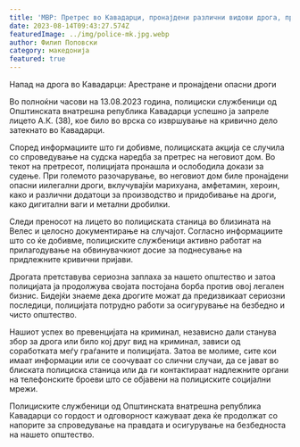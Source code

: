 ```yaml
---
title: 'МВР: Претрес во Кавадарци, пронајдени различни видови дрога, приведен дилер - 14 АВГУСТ 2023'
date: 2023-08-14T09:43:27.574Z
featuredImage: ../img/police-mk.jpg.webp
author: Филип Поповски
category: македонија
featured: true
---
```

Напад на дрога во Кавадарци: Арестране и пронајдени опасни дроги

Во полноќни часови на 13.08.2023 година, полициски службеници од Општинската внатрешна република Кавадарци успешно ја запреле лицето А.К. (38), кое било во врска со извршување на кривично дело затекнато во Кавадарци. 

Според информациите што ги добивме, полициската акција се случила со спроведување на судска наредба за претрес на неговиот дом. Во текот на претресот, полицијата пронашла и ослободила докази за судење. При големото разочарување, во неговиот дом биле пронајдени опасни иилегални дроги, вклучувајќи марихуана, амфетамин, хероин, како и различни додатоци за производство и придобивање на дроги, како дигитални ваги и метални дробилки.

Следи преносот на лицето во полициската станица во близината на Велес и целосно документирање на случајот. Согласно информациите што со ќе добивме, полициските службеници активно работат на прилагодување на обвинувачкиот досие за поднесување на придлежните кривични пријави.

Дрогата претставува сериозна заплаха за нашето општество и затоа полицијата ја продолжува својата постојана борба против овој легален бизнис. Бидејќи знаеме дека дрогите можат да предизвикаат сериозни последици, полицијата потрудно работи за осигурување на безбедно и чисто општество.

Нашиот успех во превенцијата на криминал, независно дали станува збор за дрога или било кој друг вид на криминал, зависи од соработката меѓу граѓаните и полицијата. Затоа ве молиме, сите кои имаат информации или се соочуваат со слични случаи, да се јават во блиската полициска станица или да ги контактираат надлежните органи на телефонските броеви што се објавени на полициските социјални мрежи.

Полициските службеници од Општинската внатрешна република Кавадарци со гордост и одговорност кажуваат дека ќе продолжат со напорите за спроведување на правдата и осигурување на безбедноста на нашето општество.
